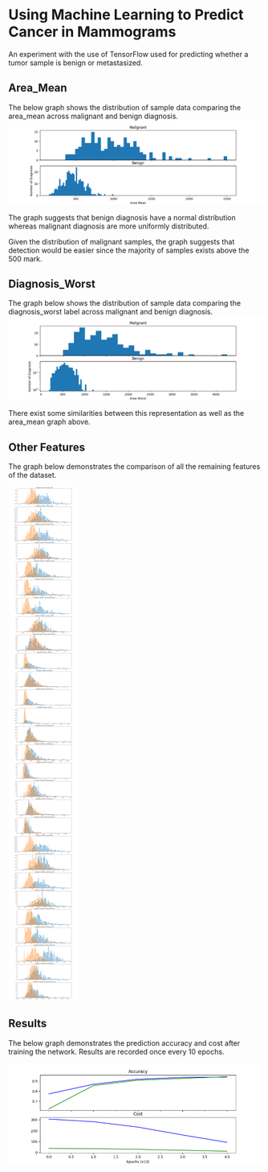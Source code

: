 # Using Machine Learning to Predict Cancer in Mammograms
An experiment with the use of TensorFlow used for predicting whether a tumor sample is benign or metastasized.

## Area_Mean
The below graph shows the distribution of sample data comparing the area_mean across malignant and benign diagnosis.
![MalignantVsBenign-AreaMean](graphs/MalignantVsBenign-MeanAreaPlot.png)

The graph suggests that benign diagnosis have a normal distribution whereas malignant diagnosis are more uniformly distributed.

Given the distribution of malignant samples, the graph suggests that detection would be easier since the majority of samples exists above the 500 mark. 

## Diagnosis_Worst
The graph below shows the distribution of sample data comparing the diagnosis_worst label across malignant and benign diagnosis.
![MalignantVsBenign-DiagnosisWorst](graphs/MalignantVsBenign-WorstAreaPlot.png)

There exist some similarities between this representation as well as the area_mean graph above.

## Other Features
The graph below demonstrates the comparison of all the remaining features of the dataset.

![MalignantVsBening-RemainingFeatures](graphs/MalignantVsBenign-RestOfFeaturesHistogram.png)

## Results
The below graph demonstrates the prediction accuracy and cost after training the network. Results are recorded once every 10 epochs.

![Results](graphs/FinalAccuracyAndCostSummary.png)